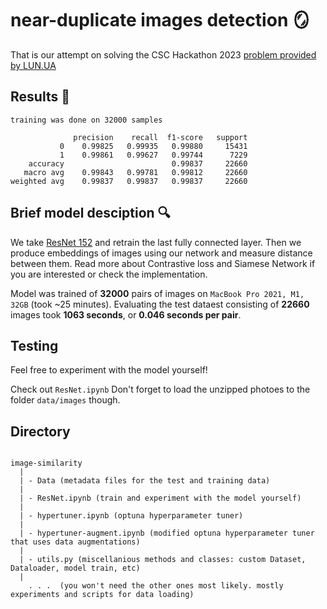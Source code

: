 # near-duplicate images detection  🪞

That is our attempt on solving the CSC Hackathon 2023 [problem provided by LUN.UA](https://www.kaggle.com/competitions/csc-hackathon-2023-lunua-task)

## Results  🚀
```
training was done on 32000 samples

              precision    recall  f1-score   support
           0    0.99825   0.99935   0.99880     15431
           1    0.99861   0.99627   0.99744      7229
    accuracy                        0.99837     22660
   macro avg    0.99843   0.99781   0.99812     22660
weighted avg    0.99837   0.99837   0.99837     22660
```


## Brief model desciption 🔍
We take [ResNet 152](https://arxiv.org/abs/1512.03385) and retrain the last fully connected layer.
Then we produce embeddings of images using our network and measure distance between them.
Read more about Contrastive loss and Siamese Network if you are interested or check the implementation.

Model was trained of **32000** pairs of images on `MacBook Pro 2021, M1, 32GB` (took ~25 minutes).
Evaluating the test dataest consisting of **22660** images took **1063 seconds**, or **0.046 seconds per pair**.

## Testing 
Feel free to experiment with the model yourself! 

Check out `ResNet.ipynb`
Don't forget to load the unzipped photoes to the folder `data/images` though.

## Directory

```

image-similarity
  |
  | - Data (metadata files for the test and training data)
  |
  | - ResNet.ipynb (train and experiment with the model yourself)
  |
  | - hypertuner.ipynb (optuna hyperparameter tuner)
  |
  | - hypertuner-augment.ipynb (modified optuna hyperparameter tuner that uses data augmentations)
  |
  | - utils.py (miscellanious methods and classes: custom Dataset, Dataloader, model train, etc)
  |
    . . .  (you won't need the other ones most likely. mostly experiments and scripts for data loading)
 
```
